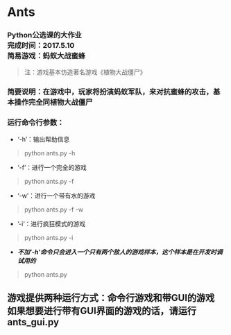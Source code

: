 # Ants

### Python公选课的大作业<br/>完成时间：2017.5.10<br/>简易游戏：蚂蚁大战蜜蜂<br/>
>注：游戏基本仿造著名游戏《植物大战僵尸》
### 简要说明：在游戏中，玩家将扮演蚂蚁军队，来对抗蜜蜂的攻击，基本操作完全同植物大战僵尸<br/>
### 运行命令行参数：
* ‘-h’：输出帮助信息
>python ants.py -h
* ‘-f‘：进行一个完全的游戏
>python ants.py -f
* ‘-w’：进行一个带有水的游戏
>python ants.py -f -w
* ’-i‘：进行疯狂模式的游戏
>python ants.py -i
* ***不加'-h'命令只会进入一个只有两个敌人的游戏样本，这个样本是在开发时调试用的***
>python ants.py

## 游戏提供两种运行方式：命令行游戏和带GUI的游戏<br/>如果想要进行带有GUI界面的游戏的话，请运行ants_gui.py